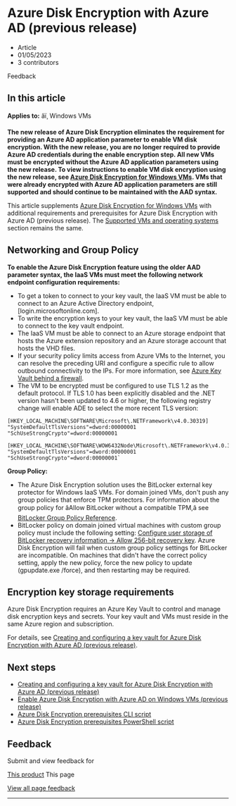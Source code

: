# Azure Disk Encryption with Azure AD (previous release)

* Article
* 01/05/2023
* 3 contributors

Feedback

## In this article

**Applies to:** âï¸ Windows VMs

**The new release of Azure Disk Encryption eliminates the requirement for providing an Azure AD application parameter to enable VM disk encryption. With the new release, you are no longer required to provide Azure AD credentials during the enable encryption step. All new VMs must be encrypted without the Azure AD application parameters using the new release. To view instructions to enable VM disk encryption using the new release, see [Azure Disk Encryption for Windows VMs](disk-encryption-overview). VMs that were already encrypted with Azure AD application parameters are still supported and should continue to be maintained with the AAD syntax.**

This article supplements [Azure Disk Encryption for Windows VMs](disk-encryption-overview) with additional requirements and prerequisites for Azure Disk Encryption with Azure AD (previous release). The [Supported VMs and operating systems](disk-encryption-overview#supported-vms-and-operating-systems) section remains the same.

## Networking and Group Policy

**To enable the Azure Disk Encryption feature using the older AAD parameter syntax, the IaaS VMs must meet the following network endpoint configuration requirements:**

* To get a token to connect to your key vault, the IaaS VM must be able to connect to an Azure Active Directory endpoint, [login.microsoftonline.com].
* To write the encryption keys to your key vault, the IaaS VM must be able to connect to the key vault endpoint.
* The IaaS VM must be able to connect to an Azure storage endpoint that hosts the Azure extension repository and an Azure storage account that hosts the VHD files.
* If your security policy limits access from Azure VMs to the Internet, you can resolve the preceding URI and configure a specific rule to allow outbound connectivity to the IPs. For more information, see [Azure Key Vault behind a firewall](../../key-vault/general/access-behind-firewall).
* The VM to be encrypted must be configured to use TLS 1.2 as the default protocol. If TLS 1.0 has been explicitly disabled and the .NET version hasn't been updated to 4.6 or higher, the following registry change will enable ADE to select the more recent TLS version:

```
[HKEY_LOCAL_MACHINE\SOFTWARE\Microsoft\.NETFramework\v4.0.30319]
"SystemDefaultTlsVersions"=dword:00000001
"SchUseStrongCrypto"=dword:00000001

[HKEY_LOCAL_MACHINE\SOFTWARE\WOW6432Node\Microsoft\.NETFramework\v4.0.30319]
"SystemDefaultTlsVersions"=dword:00000001
"SchUseStrongCrypto"=dword:00000001` 

```

**Group Policy:**

* The Azure Disk Encryption solution uses the BitLocker external key protector for Windows IaaS VMs. For domain joined VMs, don't push any group policies that enforce TPM protectors. For information about the group policy for âAllow BitLocker without a compatible TPM,â see [BitLocker Group Policy Reference](/en-us/windows/security/information-protection/bitlocker/bitlocker-group-policy-settings#bkmk-unlockpol1).
* BitLocker policy on domain joined virtual machines with custom group policy must include the following setting: [Configure user storage of BitLocker recovery information -> Allow 256-bit recovery key](/en-us/windows/security/information-protection/bitlocker/bitlocker-group-policy-settings). Azure Disk Encryption will fail when custom group policy settings for BitLocker are incompatible. On machines that didn't have the correct policy setting, apply the new policy, force the new policy to update (gpupdate.exe /force), and then restarting may be required.

## Encryption key storage requirements

Azure Disk Encryption requires an Azure Key Vault to control and manage disk encryption keys and secrets. Your key vault and VMs must reside in the same Azure region and subscription.

For details, see [Creating and configuring a key vault for Azure Disk Encryption with Azure AD (previous release)](disk-encryption-key-vault-aad).

## Next steps

* [Creating and configuring a key vault for Azure Disk Encryption with Azure AD (previous release)](disk-encryption-key-vault-aad)
* [Enable Azure Disk Encryption with Azure AD on Windows VMs (previous release)](disk-encryption-windows-aad)
* [Azure Disk Encryption prerequisites CLI script](https://github.com/ejarvi/ade-cli-getting-started)
* [Azure Disk Encryption prerequisites PowerShell script](https://github.com/Azure/azure-powershell/tree/master/src/Compute/Compute/Extension/AzureDiskEncryption/Scripts)

## Feedback

Submit and view feedback for

[This product](https://feedback.azure.com/d365community/forum/ec2f1827-be25-ec11-b6e6-000d3a4f0f1c)
This page

[View all page feedback](https://github.com/MicrosoftDocs/azure-docs/issues)

---
